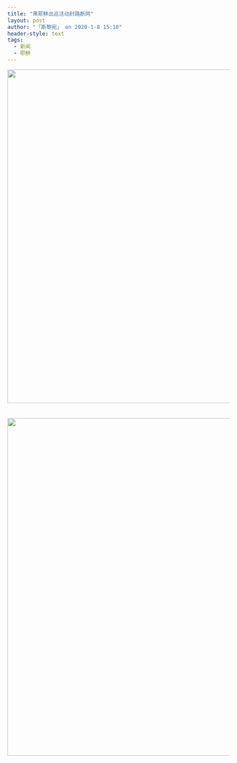 ```yaml
---
title: "黑耶稣出巡活动封路断网"
layout: post
author: "「斯黎宛」 on 2020-1-8 15:10"
header-style: text
tags:
  - 新闻
  - 耶稣
---
```


<head></head>
<body>
 <div align="center"> 
  <ignore_js_op> 
   <img aid="1325632" src="https://bbs.boniu123.cc/data/attachment/forum/202001/08/104343kkhe7rmv7elr5q3r.jpg" zoomfile="data/attachment/forum/202001/08/104343kkhe7rmv7elr5q3r.jpg" file="data/attachment/forum/202001/08/104343kkhe7rmv7elr5q3r.jpg" width="757" inpost="1"> 
   <div class="tip tip_4 aimg_tip" id="aimg_1325632_menu" style="position: absolute; display: none" disautofocus="true"> 
    <div class="xs0"> 
     <p><strong>photo_2020-01-08_10-12-22.jpg</strong> <em class="xg1">(90.39 KB, 下载次数: 0)</em></p> 
     <p> <a href="forum.php?mod=attachment&amp;aid=MTMyNTYzMnw5Mzc2ODhmM3wxNTc4NjA5MTU5fDB8NTQ4MTM4&amp;nothumb=yes" target="_blank">下载附件</a> &nbsp;<a href="javascript:;" onclick="showWindow(this.id, this.getAttribute('url'), 'get', 0);" id="savephoto_1325632" url="home.php?mod=spacecp&amp;ac=album&amp;op=saveforumphoto&amp;aid=1325632&amp;handlekey=savephoto_1325632">保存到相册</a> </p> 
     <p class="xg1 y"><span title="2020-1-8 10:43">前天&nbsp;10:43</span> 上传</p> 
    </div> 
    <div class="tip_horn"></div> 
   </div> 
  </ignore_js_op> 
 </div>
 <br> 
 <br> 
 <div align="center"> 
  <ignore_js_op> 
   <img aid="1325633" src="https://bbs.boniu123.cc/data/attachment/forum/202001/08/104344jso9cqr4knovobzo.jpg" zoomfile="data/attachment/forum/202001/08/104344jso9cqr4knovobzo.jpg" file="data/attachment/forum/202001/08/104344jso9cqr4knovobzo.jpg" width="766" inpost="1"> 
   <div class="tip tip_4 aimg_tip" id="aimg_1325633_menu" style="position: absolute; display: none" disautofocus="true"> 
    <div class="xs0"> 
     <p><strong>photo_2020-01-08_10-15-20.jpg</strong> <em class="xg1">(146.25 KB, 下载次数: 0)</em></p> 
     <p> <a href="forum.php?mod=attachment&amp;aid=MTMyNTYzM3wyZDc4N2NjM3wxNTc4NjA5MTU5fDB8NTQ4MTM4&amp;nothumb=yes" target="_blank">下载附件</a> &nbsp;<a href="javascript:;" onclick="showWindow(this.id, this.getAttribute('url'), 'get', 0);" id="savephoto_1325633" url="home.php?mod=spacecp&amp;ac=album&amp;op=saveforumphoto&amp;aid=1325633&amp;handlekey=savephoto_1325633">保存到相册</a> </p> 
     <p class="xg1 y"><span title="2020-1-8 10:43">前天&nbsp;10:43</span> 上传</p> 
    </div> 
    <div class="tip_horn"></div> 
   </div> 
  </ignore_js_op> 
 </div>
 <br>
</body>


